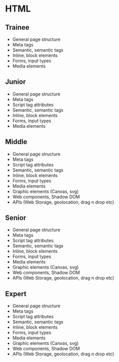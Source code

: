 # HTML
 
## Trainee

- General page structure
- Meta tags
- Semantic, semantic tags
- Inline, block elements
- Forms, input types
- Media elements

## Junior

- General page structure
- Meta tags
- Script tag attributes
- Semantic, semantic tags
- Inline, block elements
- Forms, input types
- Media elements

## Middle

- General page structure
- Meta tags
- Script tag attributes
- Semantic, semantic tags
- Inline, block elements
- Forms, input types
- Media elements
- Graphic elements (Canvas, svg)
- Web components, Shadow DOM
- APIs (Web Storage, geolocation, drag n drop etc)

## Senior

- General page structure
- Meta tags
- Script tag attributes
- Semantic, semantic tags
- Inline, block elements
- Forms, input types
- Media elements
- Graphic elements (Canvas, svg)
- Web components, Shadow DOM
- APIs (Web Storage, geolocation, drag n drop etc)

## Expert

- General page structure
- Meta tags
- Script tag attributes
- Semantic, semantic tags
- Inline, block elements
- Forms, input types
- Media elements
- Graphic elements (Canvas, svg)
- Web components, Shadow DOM
- APIs (Web Storage, geolocation, drag n drop etc)
